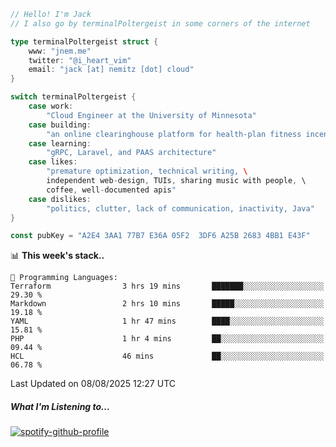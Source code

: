 ```go
// Hello! I'm Jack
// I also go by terminalPoltergeist in some corners of the internet

type terminalPoltergeist struct {
    www: "jnem.me"
    twitter: "@i_heart_vim"
    email: "jack [at] nemitz [dot] cloud"
}

switch terminalPoltergeist {
    case work:
        "Cloud Engineer at the University of Minnesota"
    case building:
        "an online clearinghouse platform for health-plan fitness incentive programs"
    case learning:
        "gRPC, Laravel, and PAAS architecture"
    case likes:
        "premature optimization, technical writing, \
        independent web-design, TUIs, sharing music with people, \
        coffee, well-documented apis"
    case dislikes:
        "politics, clutter, lack of communication, inactivity, Java"
}

const pubKey = "A2E4 3AA1 77B7 E36A 05F2  3DF6 A25B 2683 4BB1 E43F"
```

<!--START_SECTION:waka-->
📊 **This week's stack..** 

```text
💬 Programming Languages: 
Terraform                3 hrs 19 mins       ███████░░░░░░░░░░░░░░░░░░   29.30 % 
Markdown                 2 hrs 10 mins       █████░░░░░░░░░░░░░░░░░░░░   19.18 % 
YAML                     1 hr 47 mins        ████░░░░░░░░░░░░░░░░░░░░░   15.81 % 
PHP                      1 hr 4 mins         ██░░░░░░░░░░░░░░░░░░░░░░░   09.44 % 
HCL                      46 mins             ██░░░░░░░░░░░░░░░░░░░░░░░   06.78 % 
```


 Last Updated on 08/08/2025 12:27 UTC
<!--END_SECTION:waka-->

##### What I'm Listening to...

[![spotify-github-profile](https://jnem.me/listening-item?maxAge=2592000)](https://jnem.me/listening)
